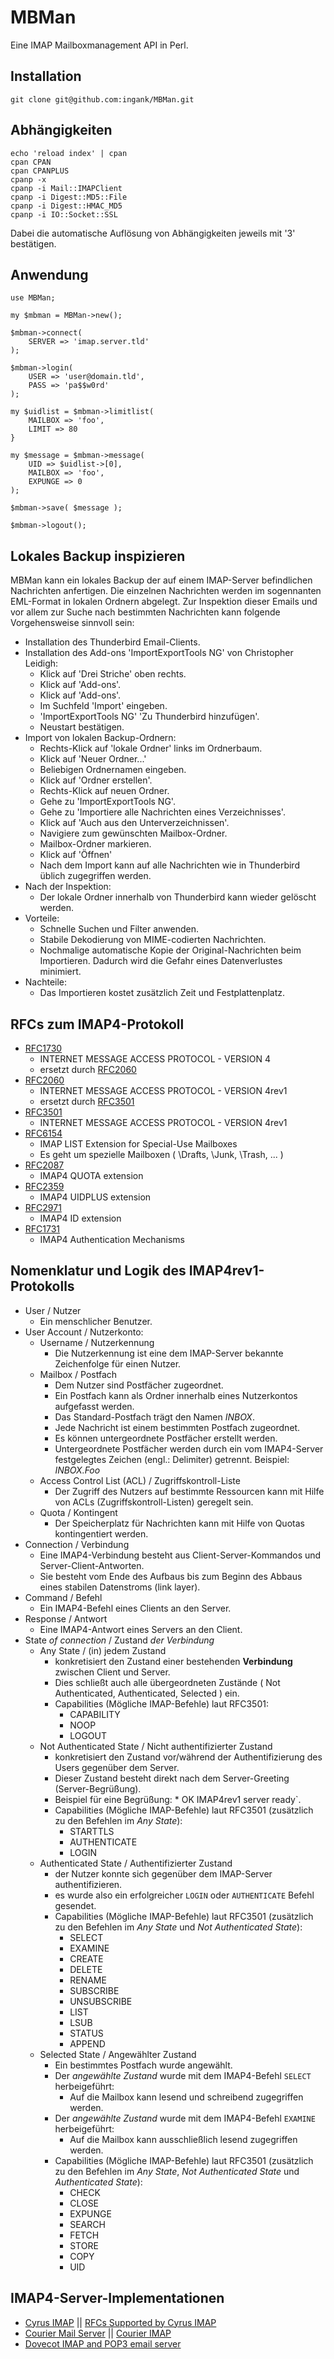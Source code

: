 # MBMan

Eine IMAP Mailboxmanagement API in Perl.

## Installation
```
git clone git@github.com:ingank/MBMan.git
```
## Abhängigkeiten
```
echo 'reload index' | cpan
cpan CPAN
cpan CPANPLUS
cpanp -x
cpanp -i Mail::IMAPClient
cpanp -i Digest::MD5::File
cpanp -i Digest::HMAC_MD5
cpanp -i IO::Socket::SSL
```
Dabei die automatische Auflösung von Abhängigkeiten jeweils mit '3' bestätigen.

## Anwendung
```
use MBMan;

my $mbman = MBMan->new();

$mbman->connect(
    SERVER => 'imap.server.tld'
);

$mbman->login(
    USER => 'user@domain.tld',
    PASS => 'pa$$w0rd'
);

my $uidlist = $mbman->limitlist(
    MAILBOX => 'foo',
    LIMIT => 80
}

my $message = $mbman->message(
    UID => $uidlist->[0],
    MAILBOX => 'foo',
    EXPUNGE => 0
);

$mbman->save( $message );

$mbman->logout();
```
## Lokales Backup inspizieren
MBMan kann ein lokales Backup der auf einem IMAP-Server befindlichen Nachrichten anfertigen.
Die einzelnen Nachrichten werden im sogennanten EML-Format in lokalen Ordnern abgelegt.
Zur Inspektion dieser Emails und vor allem zur Suche nach bestimmten Nachrichten kann folgende
Vorgehensweise sinnvoll sein:

* Installation des Thunderbird Email-Clients.
* Installation des Add-ons 'ImportExportTools NG' von Christopher Leidigh:
  * Klick auf 'Drei Striche' oben rechts.
  * Klick auf 'Add-ons'.
  * Klick auf 'Add-ons'.
  * Im Suchfeld 'Import' eingeben.
  * 'ImportExportTools NG' 'Zu Thunderbird hinzufügen'.
  * Neustart bestätigen.
* Import von lokalen Backup-Ordnern:
  * Rechts-Klick auf 'lokale Ordner' links im Ordnerbaum.
  * Klick auf 'Neuer Ordner...'
  * Beliebigen Ordnernamen eingeben.
  * Klick auf 'Ordner erstellen'.
  * Rechts-Klick auf neuen Ordner.
  * Gehe zu 'ImportExportTools NG'.
  * Gehe zu 'Importiere alle Nachrichten eines Verzeichnisses'.
  * Klick auf 'Auch aus den Unterverzeichnissen'.
  * Navigiere zum gewünschten Mailbox-Ordner.
  * Mailbox-Ordner markieren.
  * Klick auf 'Öffnen'
  * Nach dem Import kann auf alle Nachrichten wie in Thunderbird üblich zugegriffen werden.
* Nach der Inspektion:
  * Der lokale Ordner innerhalb von Thunderbird kann wieder gelöscht werden.
* Vorteile:
  * Schnelle Suchen und Filter anwenden.
  * Stabile Dekodierung von MIME-codierten Nachrichten.
  * Nochmalige automatische Kopie der Original-Nachrichten beim Importieren. Dadurch wird die Gefahr eines Datenverlustes minimiert.
* Nachteile:
  * Das Importieren kostet zusätzlich Zeit und Festplattenplatz.

## RFCs zum IMAP4-Protokoll
* [RFC1730](https://tools.ietf.org/html/rfc1730) 
  * INTERNET MESSAGE ACCESS PROTOCOL - VERSION 4
  * ersetzt durch [RFC2060](https://tools.ietf.org/html/rfc2060)
* [RFC2060](https://tools.ietf.org/html/rfc2060)
  * INTERNET MESSAGE ACCESS PROTOCOL - VERSION 4rev1
  * ersetzt durch [RFC3501](https://tools.ietf.org/html/rfc3501)
* [RFC3501](https://tools.ietf.org/html/rfc3501)
  * INTERNET MESSAGE ACCESS PROTOCOL - VERSION 4rev1
* [RFC6154](https://tools.ietf.org/html/rfc6154)
  * IMAP LIST Extension for Special-Use Mailboxes
  * Es geht um spezielle Mailboxen ( \Drafts, \Junk, \Trash, ... )
* [RFC2087](https://tools.ietf.org/html/rfc2087)
  * IMAP4 QUOTA extension
* [RFC2359](https://tools.ietf.org/html/rfc2359)
  * IMAP4 UIDPLUS extension
* [RFC2971](https://tools.ietf.org/html/rfc2971)
  * IMAP4 ID extension
* [RFC1731](https://tools.ietf.org/html/rfc1731)
  * IMAP4 Authentication Mechanisms

## Nomenklatur und Logik des IMAP4rev1-Protokolls

* User / Nutzer
  * Ein menschlicher Benutzer.
* User Account / Nutzerkonto:
  * Username / Nutzerkennung
    * Die Nutzerkennung ist eine dem IMAP-Server bekannte Zeichenfolge für einen Nutzer.
  * Mailbox / Postfach
    * Dem Nutzer sind Postfächer zugeordnet.
    * Ein Postfach kann als Ordner innerhalb eines Nutzerkontos aufgefasst werden.
    * Das Standard-Postfach trägt den Namen *INBOX*.
    * Jede Nachricht ist einem bestimmten Postfach zugeordnet.
    * Es können untergeordnete Postfächer erstellt werden.
    * Untergeordnete Postfächer werden durch ein vom IMAP4-Server festgelegtes Zeichen (engl.: Delimiter) getrennt. Beispiel: *INBOX.Foo*
  * Access Control List (ACL) / Zugriffskontroll-Liste
    * Der Zugriff des Nutzers auf bestimmte Ressourcen kann mit Hilfe von ACLs (Zugriffskontroll-Listen) geregelt sein.
  * Quota / Kontingent
    * Der Speicherplatz für Nachrichten kann mit Hilfe von Quotas kontingentiert werden.
* Connection / Verbindung
  * Eine IMAP4-Verbindung besteht aus Client-Server-Kommandos und Server-Client-Antworten.
  * Sie besteht vom Ende des Aufbaus bis zum Beginn des Abbaus eines stabilen Datenstroms (link layer).
* Command / Befehl
  * Ein IMAP4-Befehl eines Clients an den Server.
* Response / Antwort
  * Eine IMAP4-Antwort eines Servers an den Client.
* State *of connection* / Zustand *der Verbindung*
  * Any State / (in) jedem Zustand
    * konkretisiert den Zustand einer bestehenden **Verbindung** zwischen Client und Server.
    * Dies schließt auch alle übergeordneten Zustände ( Not Authenticated, Authenticated, Selected ) ein.
    * Capabilities (Mögliche IMAP-Befehle) laut RFC3501:
      * CAPABILITY
      * NOOP
      * LOGOUT
  * Not Authenticated State / Nicht authentifizierter Zustand
    * konkretisiert den Zustand vor/während der Authentifizierung des Users gegenüber dem Server.
    * Dieser Zustand besteht direkt nach dem Server-Greeting (Server-Begrüßung).
    * Beispiel für eine Begrüßung: * OK IMAP4rev1 server ready`.
    * Capabilities (Mögliche IMAP-Befehle) laut RFC3501 (zusätzlich zu den Befehlen im *Any State*):
      * STARTTLS
      * AUTHENTICATE
      * LOGIN
  * Authenticated State / Authentifizierter Zustand
    * der Nutzer konnte sich gegenüber dem IMAP-Server authentifizieren.
    * es wurde also ein erfolgreicher `LOGIN` oder `AUTHENTICATE` Befehl gesendet.
    * Capabilities (Mögliche IMAP-Befehle) laut RFC3501 (zusätzlich zu den Befehlen im *Any State* und *Not Authenticated State*):
      * SELECT
      * EXAMINE
      * CREATE
      * DELETE
      * RENAME
      * SUBSCRIBE
      * UNSUBSCRIBE
      * LIST
      * LSUB
      * STATUS
      * APPEND
  * Selected State / Angewählter Zustand
    * Ein bestimmtes Postfach wurde angewählt.
    * Der *angewählte Zustand* wurde mit dem IMAP4-Befehl `SELECT` herbeigeführt:
      * Auf die Mailbox kann lesend und schreibend zugegriffen werden.
    * Der *angewählte Zustand* wurde mit dem IMAP4-Befehl `EXAMINE` herbeigeführt:
      * Auf die Mailbox kann ausschließlich lesend zugegriffen werden.
    * Capabilities (Mögliche IMAP-Befehle) laut RFC3501 (zusätzlich zu den Befehlen im *Any State*, *Not Authenticated State* und *Authenticated State*):
      * CHECK
      * CLOSE
      * EXPUNGE
      * SEARCH
      * FETCH
      * STORE
      * COPY
      * UID

## IMAP4-Server-Implementationen
* [Cyrus IMAP](https://www.cyrusimap.org/) || [RFCs Supported by Cyrus IMAP](https://github.com/cyrusimap/cyrus-imapd/blob/master/docsrc/imap/rfc-support.rst)
* [Courier Mail Server](https://www.courier-mta.org/) || [Courier IMAP](https://www.courier-mta.org/imap/)
* [Dovecot IMAP and POP3 email server](https://doc.dovecot.org/)
